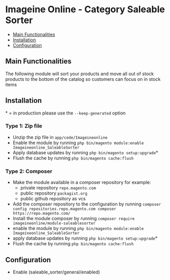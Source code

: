 # Imageine Online - Category Saleable Sorter

 - [Main Functionalities](#markdown-header-main-functionalities)
 - [Installation](#markdown-header-installation)
 - [Configuration](#markdown-header-configuration)


## Main Functionalities

The following module will sort your products and move all out of stock products to the bottom of the catalog so customers can focus on in stock items

## Installation
\* = in production please use the `--keep-generated` option

### Type 1: Zip file

 - Unzip the zip file in `app/code/Imageineonline`
 - Enable the module by running `php bin/magento module:enable Imageineonline_SaleableSorter`
 - Apply database updates by running `php bin/magento setup:upgrade`\*
 - Flush the cache by running `php bin/magento cache:flush`

### Type 2: Composer

 - Make the module available in a composer repository for example:
    - private repository `repo.magento.com`
    - public repository `packagist.org`
    - public github repository as vcs
 - Add the composer repository to the configuration by running `composer config repositories.repo.magento.com composer https://repo.magento.com/`
 - Install the module composer by running `composer require imageineonline/module-saleablesorter`
 - enable the module by running `php bin/magento module:enable Imageineonline_SaleableSorter`
 - apply database updates by running `php bin/magento setup:upgrade`\*
 - Flush the cache by running `php bin/magento cache:flush`


## Configuration

 - Enable (saleable_sorter/general/enabled)